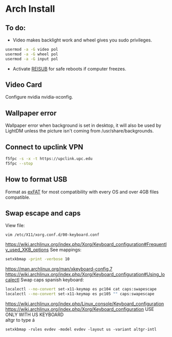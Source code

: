 # Arch Install

## To do:
- Video makes backlight work and wheel gives you sudo privileges.

```bash
usermod -a -G video pol
usermod -a -G wheel pol
usermod -a -G input pol
```
- Activate [REISUB](https://forum.manjaro.org/t/howto-reboot-turn-off-your-frozen-computer-reisub-reisuo/3855) for safe reboots if computer freezes.

## Video Card
Configure nvidia nvidia-xconfig.

## Wallpaper error
Wallpaper error when background is set in desktop, it will also be used by LightDM unless the picture isn't coming from /usr/share/backgrounds.

## Connect to upclink VPN
```bash
f5fpc -s -x -t https://upclink.upc.edu
f5fpc --stop
```

## How to format USB
Format as [exFAT](https://www.howtogeek.com/73178/what-file-system-should-i-use-for-my-usb-drive/#:~:text=File%20systems%20are%20the%20sort,run%20into%20others%20on%20occasion.) for most compatibility with every OS and over 4GB files compatible.

## Swap escape and caps

View file:
```
vim /etc/X11/xorg.conf.d/00-keyboard.conf
```

https://wiki.archlinux.org/index.php/Xorg/Keyboard_configuration#Frequently_used_XKB_options
See mappings:
```bash
setxkbmap -print -verbose 10
```

https://man.archlinux.org/man/xkeyboard-config.7
https://wiki.archlinux.org/index.php/Xorg/Keyboard_configuration#Using_localectl
Swap caps spanish keyboard:
```bash
localectl --no-convert set-x11-keymap es pc104 cat caps:swapescape
localectl --no-convert set-x11-keymap es pc105 "" caps:swapescape
```

https://wiki.archlinux.org/index.php/Linux_console/Keyboard_configuration
https://wiki.archlinux.org/index.php/Xorg/Keyboard_configuration
USE ONLY WITH US KEYBOARD  
altgr to type á
```
setxkbmap -rules evdev -model evdev -layout us -variant altgr-intl
```
